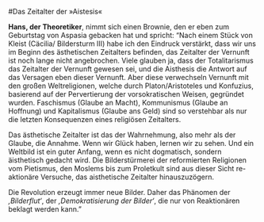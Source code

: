 #Das Zeitalter der »Aistesis«

**Hans, der Theoretiker**, nimmt sich einen Brownie, den er eben zum Geburtstag von Aspasia gebacken hat und spricht: “Nach einem Stück von Kleist (Cäcilia/ Bildersturm III) habe ich den Eindruck verstärkt, dass wir uns im Beginn des ästhetischen Zeitalters befinden, das Zeitalter der Vernunft ist noch lange nicht angebrochen. Viele glauben ja, dass der Totalitarismus das Zeitalter der Vernunft gewesen sei, und die Aisthesis die Antwort auf das Versagen eben dieser Vernunft. Aber diese verwechseln Vernunft mit den großen Weltreligionen, welche durch Platon/Aristoteles und Konfuzius, basierend auf der Pervertierung der vorsokratischen Weisen, gegründet wurden. Faschismus (Glaube an Macht), Kommunismus (Glaube an Hoffnung) und Kapitalismus (Glaube ans Geld) sind so verstehbar als nur die letzten Konsequenzen eines religiösen Zeitalters.

Das ästhetische Zeitalter ist das der Wahrnehmung, also mehr als der Glaube, die Annahme. Wenn wir Glück haben, lernen wir zu sehen. Und ein Weltbild ist ein guter Anfang, wenn es nicht dogmatisch, sondern äisthetisch gedacht wird. Die Bilderstürmerei der reformierten Religionen vom Pietismus, den Moslems bis zum Proletkult sind aus dieser Sicht re-aktionäre Versuche, das aisthetische Zeitalter hinauszuzögern.

Die Revolution erzeugt immer neue Bilder. Daher das Phänomen der *‚Bilderflut‘*, der *‚Demokratisierung der Bilder‘*, die nur von Reaktionären beklagt werden kann.”
